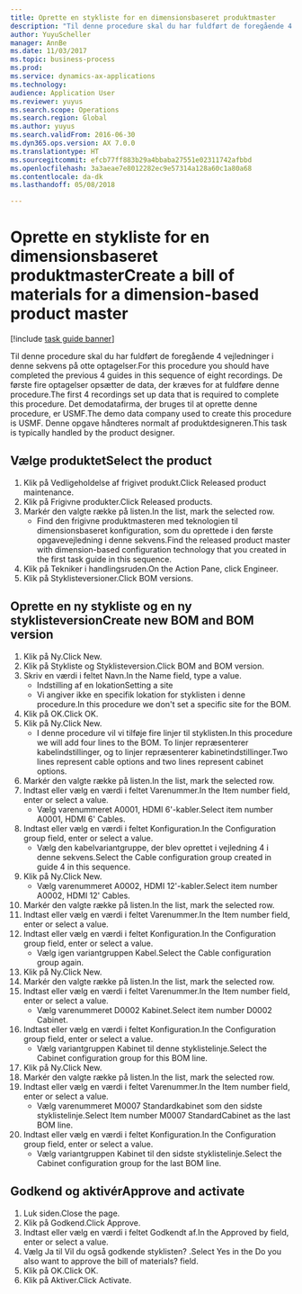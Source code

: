 ```yaml
--- 
title: Oprette en stykliste for en dimensionsbaseret produktmaster
description: "Til denne procedure skal du har fuldført de foregående 4 vejledninger i denne sekvens på otte optagelser."
author: YuyuScheller
manager: AnnBe
ms.date: 11/03/2017
ms.topic: business-process
ms.prod: 
ms.service: dynamics-ax-applications
ms.technology: 
audience: Application User
ms.reviewer: yuyus
ms.search.scope: Operations
ms.search.region: Global
ms.author: yuyus
ms.search.validFrom: 2016-06-30
ms.dyn365.ops.version: AX 7.0.0
ms.translationtype: HT
ms.sourcegitcommit: efcb77ff883b29a4bbaba27551e02311742afbbd
ms.openlocfilehash: 3a3aeae7e8012282ec9e57314a128a60c1a80a68
ms.contentlocale: da-dk
ms.lasthandoff: 05/08/2018

---
```

# <a name="create-a-bill-of-materials-for-a-dimension-based-product-master"></a><span data-ttu-id="20d8a-103">Oprette en stykliste for en dimensionsbaseret produktmaster</span><span class="sxs-lookup"><span data-stu-id="20d8a-103">Create a bill of materials for a dimension-based product master</span></span>

[!include [task guide banner](../../includes/task-guide-banner.md)]

<span data-ttu-id="20d8a-104">Til denne procedure skal du har fuldført de foregående 4 vejledninger i denne sekvens på otte optagelser.</span><span class="sxs-lookup"><span data-stu-id="20d8a-104">For this procedure you should have completed the previous 4 guides in this sequence of eight recordings.</span></span> <span data-ttu-id="20d8a-105">De første fire optagelser opsætter de data, der kræves for at fuldføre denne procedure.</span><span class="sxs-lookup"><span data-stu-id="20d8a-105">The first 4 recordings set up data that is required to complete this procedure.</span></span> <span data-ttu-id="20d8a-106">Det demodatafirma, der bruges til at oprette denne procedure, er USMF.</span><span class="sxs-lookup"><span data-stu-id="20d8a-106">The demo data company used to create this procedure is USMF.</span></span> <span data-ttu-id="20d8a-107">Denne opgave håndteres normalt af produktdesigneren.</span><span class="sxs-lookup"><span data-stu-id="20d8a-107">This task is typically handled by the product designer.</span></span>


## <a name="select-the-product"></a><span data-ttu-id="20d8a-108">Vælge produktet</span><span class="sxs-lookup"><span data-stu-id="20d8a-108">Select the product</span></span>
1. <span data-ttu-id="20d8a-109">Klik på Vedligeholdelse af frigivet produkt.</span><span class="sxs-lookup"><span data-stu-id="20d8a-109">Click Released product maintenance.</span></span>
2. <span data-ttu-id="20d8a-110">Klik på Frigivne produkter.</span><span class="sxs-lookup"><span data-stu-id="20d8a-110">Click Released products.</span></span>
3. <span data-ttu-id="20d8a-111">Markér den valgte række på listen.</span><span class="sxs-lookup"><span data-stu-id="20d8a-111">In the list, mark the selected row.</span></span>
    * <span data-ttu-id="20d8a-112">Find den frigivne produktmasteren med teknologien til dimensionsbaseret konfiguration, som du oprettede i den første opgavevejledning i denne sekvens.</span><span class="sxs-lookup"><span data-stu-id="20d8a-112">Find the released product master with dimension-based configuration technology that you created in the first task guide in this sequence.</span></span>  
4. <span data-ttu-id="20d8a-113">Klik på Tekniker i handlingsruden.</span><span class="sxs-lookup"><span data-stu-id="20d8a-113">On the Action Pane, click Engineer.</span></span>
5. <span data-ttu-id="20d8a-114">Klik på Styklisteversioner.</span><span class="sxs-lookup"><span data-stu-id="20d8a-114">Click BOM versions.</span></span>

## <a name="create-new-bom-and-bom-version"></a><span data-ttu-id="20d8a-115">Oprette en ny stykliste og en ny styklisteversion</span><span class="sxs-lookup"><span data-stu-id="20d8a-115">Create new BOM and BOM version</span></span>
1. <span data-ttu-id="20d8a-116">Klik på Ny.</span><span class="sxs-lookup"><span data-stu-id="20d8a-116">Click New.</span></span>
2. <span data-ttu-id="20d8a-117">Klik på Stykliste og Styklisteversion.</span><span class="sxs-lookup"><span data-stu-id="20d8a-117">Click BOM and BOM version.</span></span>
3. <span data-ttu-id="20d8a-118">Skriv en værdi i feltet Navn.</span><span class="sxs-lookup"><span data-stu-id="20d8a-118">In the Name field, type a value.</span></span>
    * <span data-ttu-id="20d8a-119">Indstilling af en lokation</span><span class="sxs-lookup"><span data-stu-id="20d8a-119">Setting a site</span></span>  
    * <span data-ttu-id="20d8a-120">Vi angiver ikke en specifik lokation for styklisten i denne procedure.</span><span class="sxs-lookup"><span data-stu-id="20d8a-120">In this procedure we don't set a specific site for the BOM.</span></span>  
4. <span data-ttu-id="20d8a-121">Klik på OK.</span><span class="sxs-lookup"><span data-stu-id="20d8a-121">Click OK.</span></span>
5. <span data-ttu-id="20d8a-122">Klik på Ny.</span><span class="sxs-lookup"><span data-stu-id="20d8a-122">Click New.</span></span>
    * <span data-ttu-id="20d8a-123">I denne procedure vil vi tilføje fire linjer til styklisten.</span><span class="sxs-lookup"><span data-stu-id="20d8a-123">In this procedure we will add four lines to the BOM.</span></span> <span data-ttu-id="20d8a-124">To linjer repræsenterer kabelindstillinger, og to linjer repræsenterer kabinetindstillinger.</span><span class="sxs-lookup"><span data-stu-id="20d8a-124">Two lines represent cable options and two lines represent cabinet options.</span></span>  
6. <span data-ttu-id="20d8a-125">Markér den valgte række på listen.</span><span class="sxs-lookup"><span data-stu-id="20d8a-125">In the list, mark the selected row.</span></span>
7. <span data-ttu-id="20d8a-126">Indtast eller vælg en værdi i feltet Varenummer.</span><span class="sxs-lookup"><span data-stu-id="20d8a-126">In the Item number field, enter or select a value.</span></span>
    * <span data-ttu-id="20d8a-127">Vælg varenummeret A0001, HDMI 6'-kabler.</span><span class="sxs-lookup"><span data-stu-id="20d8a-127">Select item number A0001, HDMI 6' Cables.</span></span>  
8. <span data-ttu-id="20d8a-128">Indtast eller vælg en værdi i feltet Konfiguration.</span><span class="sxs-lookup"><span data-stu-id="20d8a-128">In the Configuration group field, enter or select a value.</span></span>
    * <span data-ttu-id="20d8a-129">Vælg den kabelvariantgruppe, der blev oprettet i vejledning 4 i denne sekvens.</span><span class="sxs-lookup"><span data-stu-id="20d8a-129">Select the Cable configuration group created in guide 4 in this sequence.</span></span>  
9. <span data-ttu-id="20d8a-130">Klik på Ny.</span><span class="sxs-lookup"><span data-stu-id="20d8a-130">Click New.</span></span>
    * <span data-ttu-id="20d8a-131">Vælg varenummeret A0002, HDMI 12'-kabler.</span><span class="sxs-lookup"><span data-stu-id="20d8a-131">Select item number A0002, HDMI 12' Cables.</span></span>  
10. <span data-ttu-id="20d8a-132">Markér den valgte række på listen.</span><span class="sxs-lookup"><span data-stu-id="20d8a-132">In the list, mark the selected row.</span></span>
11. <span data-ttu-id="20d8a-133">Indtast eller vælg en værdi i feltet Varenummer.</span><span class="sxs-lookup"><span data-stu-id="20d8a-133">In the Item number field, enter or select a value.</span></span>
12. <span data-ttu-id="20d8a-134">Indtast eller vælg en værdi i feltet Konfiguration.</span><span class="sxs-lookup"><span data-stu-id="20d8a-134">In the Configuration group field, enter or select a value.</span></span>
    * <span data-ttu-id="20d8a-135">Vælg igen variantgruppen Kabel.</span><span class="sxs-lookup"><span data-stu-id="20d8a-135">Select the Cable configuration group again.</span></span>  
13. <span data-ttu-id="20d8a-136">Klik på Ny.</span><span class="sxs-lookup"><span data-stu-id="20d8a-136">Click New.</span></span>
14. <span data-ttu-id="20d8a-137">Markér den valgte række på listen.</span><span class="sxs-lookup"><span data-stu-id="20d8a-137">In the list, mark the selected row.</span></span>
15. <span data-ttu-id="20d8a-138">Indtast eller vælg en værdi i feltet Varenummer.</span><span class="sxs-lookup"><span data-stu-id="20d8a-138">In the Item number field, enter or select a value.</span></span>
    * <span data-ttu-id="20d8a-139">Vælg varenummeret D0002 Kabinet.</span><span class="sxs-lookup"><span data-stu-id="20d8a-139">Select item number D0002 Cabinet.</span></span>  
16. <span data-ttu-id="20d8a-140">Indtast eller vælg en værdi i feltet Konfiguration.</span><span class="sxs-lookup"><span data-stu-id="20d8a-140">In the Configuration group field, enter or select a value.</span></span>
    * <span data-ttu-id="20d8a-141">Vælg variantgruppen Kabinet til denne styklistelinje.</span><span class="sxs-lookup"><span data-stu-id="20d8a-141">Select the Cabinet configuration group for this BOM line.</span></span>  
17. <span data-ttu-id="20d8a-142">Klik på Ny.</span><span class="sxs-lookup"><span data-stu-id="20d8a-142">Click New.</span></span>
18. <span data-ttu-id="20d8a-143">Markér den valgte række på listen.</span><span class="sxs-lookup"><span data-stu-id="20d8a-143">In the list, mark the selected row.</span></span>
19. <span data-ttu-id="20d8a-144">Indtast eller vælg en værdi i feltet Varenummer.</span><span class="sxs-lookup"><span data-stu-id="20d8a-144">In the Item number field, enter or select a value.</span></span>
    * <span data-ttu-id="20d8a-145">Vælg varenummeret M0007 Standardkabinet som den sidste styklistelinje.</span><span class="sxs-lookup"><span data-stu-id="20d8a-145">Select Item number M0007 StandardCabinet as the last BOM line.</span></span>  
20. <span data-ttu-id="20d8a-146">Indtast eller vælg en værdi i feltet Konfiguration.</span><span class="sxs-lookup"><span data-stu-id="20d8a-146">In the Configuration group field, enter or select a value.</span></span>
    * <span data-ttu-id="20d8a-147">Vælg variantgruppen Kabinet til den sidste styklistelinje.</span><span class="sxs-lookup"><span data-stu-id="20d8a-147">Select the Cabinet configuration group for the last BOM line.</span></span>  

## <a name="approve-and-activate"></a><span data-ttu-id="20d8a-148">Godkend og aktivér</span><span class="sxs-lookup"><span data-stu-id="20d8a-148">Approve and activate</span></span>
1. <span data-ttu-id="20d8a-149">Luk siden.</span><span class="sxs-lookup"><span data-stu-id="20d8a-149">Close the page.</span></span>
2. <span data-ttu-id="20d8a-150">Klik på Godkend.</span><span class="sxs-lookup"><span data-stu-id="20d8a-150">Click Approve.</span></span>
3. <span data-ttu-id="20d8a-151">Indtast eller vælg en værdi i feltet Godkendt af.</span><span class="sxs-lookup"><span data-stu-id="20d8a-151">In the Approved by field, enter or select a value.</span></span>
4. <span data-ttu-id="20d8a-152">Vælg Ja til Vil du også godkende styklisten? .</span><span class="sxs-lookup"><span data-stu-id="20d8a-152">Select Yes in the Do you also want to approve the bill of materials? field.</span></span>
5. <span data-ttu-id="20d8a-153">Klik på OK.</span><span class="sxs-lookup"><span data-stu-id="20d8a-153">Click OK.</span></span>
6. <span data-ttu-id="20d8a-154">Klik på Aktiver.</span><span class="sxs-lookup"><span data-stu-id="20d8a-154">Click Activate.</span></span>


